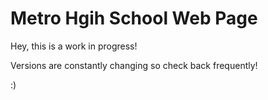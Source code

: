 # Metro Hgih School Web Page

Hey, this is a work in progress!

Versions are constantly changing so check back frequently!

:)
